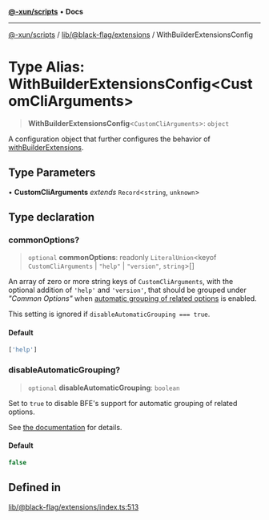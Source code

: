 [**@-xun/scripts**](../../../../README.md) • **Docs**

***

[@-xun/scripts](../../../../README.md) / [lib/@black-flag/extensions](../README.md) / WithBuilderExtensionsConfig

# Type Alias: WithBuilderExtensionsConfig\<CustomCliArguments\>

> **WithBuilderExtensionsConfig**\<`CustomCliArguments`\>: `object`

A configuration object that further configures the behavior of
[withBuilderExtensions](../functions/withBuilderExtensions.md).

## Type Parameters

• **CustomCliArguments** *extends* `Record`\<`string`, `unknown`\>

## Type declaration

### commonOptions?

> `optional` **commonOptions**: readonly `LiteralUnion`\<keyof `CustomCliArguments` \| `"help"` \| `"version"`, `string`\>[]

An array of zero or more string keys of `CustomCliArguments`, with the
optional addition of `'help'` and `'version'`, that should be grouped under
_"Common Options"_ when [automatic grouping of related
options](https://github.com/Xunnamius/black-flag-extensions?tab=readme-ov-file#automatic-grouping-of-related-options)
is enabled.

This setting is ignored if `disableAutomaticGrouping === true`.

#### Default

```ts
['help']
```

### disableAutomaticGrouping?

> `optional` **disableAutomaticGrouping**: `boolean`

Set to `true` to disable BFE's support for automatic grouping of related
options.

See [the
documentation](https://github.com/Xunnamius/black-flag-extensions?tab=readme-ov-file#automatic-grouping-of-related-options)
for details.

#### Default

```ts
false
```

## Defined in

[lib/@black-flag/extensions/index.ts:513](https://github.com/Xunnamius/xscripts/blob/e4a1e0b3d6a20ae598f5a6feb2cf2b7ba077b6a7/lib/@black-flag/extensions/index.ts#L513)
